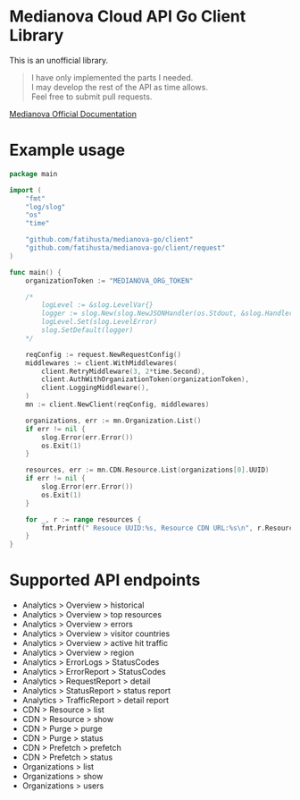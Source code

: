# Medianova Cloud API Go Client Library

This is an unofficial library.

> I have only implemented the parts I needed. \
> I may develop the rest of the API as time allows. \
> Feel free to submit pull requests.


[Medianova Official Documentation](https://clients.medianova.com/api-documentation)

# Example usage
```go
package main

import (
	"fmt"
	"log/slog"
	"os"
	"time"

	"github.com/fatihusta/medianova-go/client"
	"github.com/fatihusta/medianova-go/client/request"
)

func main() {
	organizationToken := "MEDIANOVA_ORG_TOKEN"

	/*
		logLevel := &slog.LevelVar{}
		logger := slog.New(slog.NewJSONHandler(os.Stdout, &slog.HandlerOptions{Level: logLevel}))
		logLevel.Set(slog.LevelError)
		slog.SetDefault(logger)
	*/

	reqConfig := request.NewRequestConfig()
	middlewares := client.WithMiddlewares(
		client.RetryMiddleware(3, 2*time.Second),
		client.AuthWithOrganizationToken(organizationToken),
		client.LoggingMiddleware(),
	)
	mn := client.NewClient(reqConfig, middlewares)

	organizations, err := mn.Organization.List()
	if err != nil {
		slog.Error(err.Error())
		os.Exit(1)
	}

	resources, err := mn.CDN.Resource.List(organizations[0].UUID)
	if err != nil {
		slog.Error(err.Error())
		os.Exit(1)
	}

	for _, r := range resources {
		fmt.Printf(" Resouce UUID:%s, Resource CDN URL:%s\n", r.ResourceUUID, r.CdnURL)
	}
}
```

# Supported API endpoints
- Analytics > Overview > historical
- Analytics > Overview > top resources
- Analytics > Overview > errors
- Analytics > Overview > visitor countries
- Analytics > Overview > active hit traffic
- Analytics > Overview > region
- Analytics > ErrorLogs > StatusCodes
- Analytics > ErrorReport > StatusCodes
- Analytics > RequestReport > detail
- Analytics > StatusReport > status report
- Analytics > TrafficReport > detail report
- CDN > Resource > list
- CDN > Resource > show
- CDN > Purge > purge
- CDN > Purge > status
- CDN > Prefetch > prefetch
- CDN > Prefetch > status
- Organizations > list
- Organizations > show
- Organizations > users